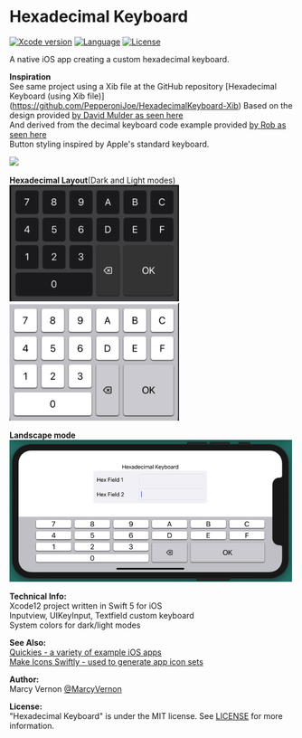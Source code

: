 # Hexadecimal Keyboard
[![Xcode version](https://img.shields.io/badge/xcode-12%20-brightgreen)](https://developer.apple.com/xcode/)
[![Language](https://img.shields.io/badge/swift-5.0-orange.svg)](https://developer.apple.com/swift)
[![License](https://img.shields.io/badge/license-MIT-blue.svg?style=flat)](http://mit-license.org)

A native iOS app creating a custom hexadecimal keyboard.

**Inspiration**\
See same project using a Xib file at the GitHub repository [Hexadecimal Keyboard (using Xib file)] (https://github.com/PepperoniJoe/HexadecimalKeyboard-Xib)
Based on the design provided [by David Mulder as seen here](https://ux.stackexchange.com/a/58605/128044)\
And derived from the decimal keyboard code example provided [by Rob as seen here](https://stackoverflow.com/a/57275689/1816667)\
Button styling inspired by Apple's standard keyboard.

<img src="GitHub-Images/HexKeyboard.gif" width="300">

**Hexadecimal Layout**(Dark and Light modes)\
<img src="GitHub-Images/HexDarkMode.png" width="300">\
<img src="GitHub-Images/HexLightMode.png" width="300">

**Landscape mode**\
<img src="GitHub-Images/Landscape.png" width="500">

**Technical Info:** \
Xcode12  project written in Swift 5 for iOS\
Inputview, UIKeyInput, Textfield custom keyboard\
System colors for dark/light modes

**See Also:** \
[Quickies - a variety of example iOS apps](https://github.com/PepperoniJoe/Quickies)\
 [Make Icons Swiftly - used to generate app icon sets
 ](https://github.com/PepperoniJoe/Make-Icons-Swiftly)
 
**Author:** \
Marcy Vernon [@MarcyVernon](https://twitter.com/MarcyVernon)

**License:** \
"Hexadecimal Keyboard" is under the MIT license. See [LICENSE](/LICENSE) for more information.
